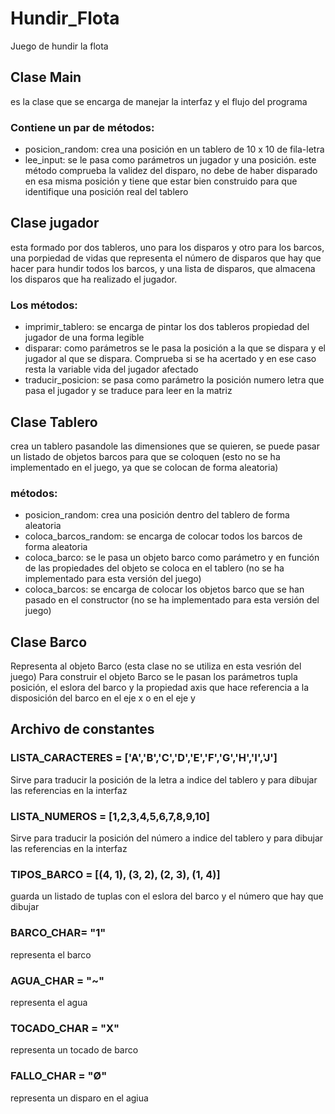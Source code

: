 # Hundir_Flota
Juego de hundir la flota
## Clase Main
es la clase que se encarga de manejar la interfaz y el flujo del programa
### Contiene un par de métodos:
* posicion_random: crea una posición en un tablero de 10 x 10 de fila-letra
* lee_input: se le pasa como parámetros un jugador y una posición. este método comprueba la validez del disparo, no debe de haber disparado en esa misma posición y tiene que estar bien construido para que identifique una posición real del tablero

## Clase jugador
esta formado por dos tableros, uno para los disparos y otro para los barcos, una porpiedad de vidas que representa el número de disparos que hay que hacer para hundir todos los barcos, y una lista de disparos, que almacena los disparos que ha realizado el jugador.

### Los métodos:
* imprimir_tablero: se encarga de pintar los dos tableros propiedad del jugador de una forma legible
* disparar: como parámetros se le pasa la posición a la que se dispara y el jugador al que se dispara. Comprueba si se ha acertado y en ese caso resta la variable vida del jugador afectado
* traducir_posicion: se pasa como parámetro la posición numero letra que pasa el jugador y se traduce para leer en la matriz

## Clase Tablero
crea un tablero pasandole las dimensiones que se quieren, se puede pasar un listado de objetos barcos para que se coloquen (esto no se ha implementado en el juego, ya que se colocan de forma aleatoria)

### métodos:
* posicion_random: crea una posición dentro del tablero de forma aleatoria
* coloca_barcos_random: se encarga de colocar todos los barcos de forma aleatoria
* coloca_barco: se le pasa un objeto barco como parámetro y en función de las propiedades del objeto se coloca en el tablero (no se ha implementado para esta versión del juego)
* coloca_barcos: se encarga de colocar los objetos barco que se han pasado en el constructor (no se ha implementado para esta versión del juego)

## Clase Barco
Representa al objeto Barco (esta clase no se utiliza en esta vesrión del juego)
Para construir el objeto Barco se le pasan los parámetros tupla posición, el eslora del barco y la propiedad axis que hace referencia a la disposición del barco en el eje x o en el eje y

## Archivo de constantes

### LISTA_CARACTERES = ['A','B','C','D','E','F','G','H','I','J']
Sirve para traducir la posición de la letra a indice del tablero y para dibujar las referencias en la interfaz

### LISTA_NUMEROS = [1,2,3,4,5,6,7,8,9,10]
Sirve para traducir la posición del número a indice del tablero y para dibujar las referencias en la interfaz

### TIPOS_BARCO = [(4, 1), (3, 2), (2, 3), (1, 4)]
guarda un listado de tuplas con el eslora del barco y el número que hay que dibujar

### BARCO_CHAR= "1"
representa el barco

### AGUA_CHAR = "~"
representa el agua

### TOCADO_CHAR = "X"
representa un tocado de barco

### FALLO_CHAR = "Ø"
representa un disparo en el agiua
